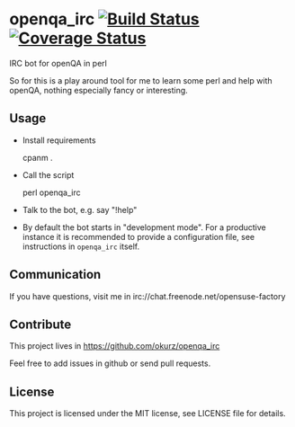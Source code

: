 # openqa_irc [![Build Status](https://travis-ci.org/okurz/openqa_irc.svg?branch=master)](https://travis-ci.org/okurz/openqa_irc) [![Coverage Status](https://coveralls.io/repos/github/okurz/openqa_irc/badge.svg?branch=master)](https://coveralls.io/github/okurz/openqa_irc?branch=master)

IRC bot for openQA in perl

So for this is a play around tool for me to learn some perl and help with
openQA, nothing especially fancy or interesting.


## Usage

* Install requirements

    cpanm .


* Call the script

    perl openqa_irc


* Talk to the bot, e.g. say "!help"


* By default the bot starts in "development mode". For a productive instance
  it is recommended to provide a configuration file, see instructions in
  `openqa_irc` itself.


## Communication

If you have questions, visit me in irc://chat.freenode.net/opensuse-factory


## Contribute

This project lives in https://github.com/okurz/openqa_irc

Feel free to add issues in github or send pull requests.


## License

This project is licensed under the MIT license, see LICENSE file for details.

